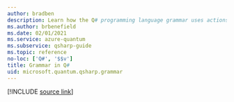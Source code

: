 ```yaml
---
author: bradben
description: Learn how the Q# programming language grammar uses actions and semantic predicates.
ms.author: brbenefield
ms.date: 02/01/2021
ms.service: azure-quantum
ms.subservice: qsharp-guide
ms.topic: reference
no-loc: ['Q#', '$$v']
title: Grammar in Q#
uid: microsoft.quantum.qsharp.grammar
---
```


<!---
# Grammar in Q#
-->

[!INCLUDE [source link](~/includes/qsharp-language/Specifications/Language/5_Grammar/readme.md)]